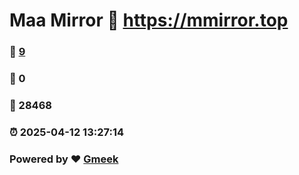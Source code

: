 # Maa Mirror :link: https://mmirror.top 
### :page_facing_up: [9](https://mmirror.top/tag.html) 
### :speech_balloon: 0 
### :hibiscus: 28468 
### :alarm_clock: 2025-04-12 13:27:14 
### Powered by :heart: [Gmeek](https://github.com/Meekdai/Gmeek)
